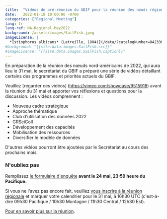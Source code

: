 ```yaml
---
title:  "Vidéos de pré-réunion du GBIF pour la réunion des nœuds régionaux d'Amérique du Nord"
date:   2022-01-18 10:00:00 -0700
categories: ["Regional Meeting"]
lang: fr
lang-ref: NA-Regional-May2022
background: /assets/images/SailFish.jpeg
imageLicense: |
  *Istiophorus albicans* (Latreille, 1804)](/data/?catalogNumber=84233&collectionCode=Ich&entity=863157020&view=TABLE) Harvard University M, Morris P J (2022). Museum of Comparative Zoology, Harvard University. Version 162.316. Museum of Comparative Zoology, Harvard University. Occurrence dataset https://doi.org/10.15468/p5rupv accessed via GBIF.org on 2022-05-22 (licensed under [CC BY-NC 4.0](https://creativecommons.org/licenses/by-nc/4.0/))
#background: "{{site.data.images.SailFish.src}}"
#imageLicense: "{{site.data.images.SailFish.caption}}"
---
```


En préparation de la réunion des nœuds nord-américains de 2022, qui aura lieu le 31 mai, le secrétariat du GBIF a préparé une série de vidéos détaillant certains des programmes et priorités actuels du GBIF.

Veuillez [regarder ces vidéos] (https://vimeo.com/showcase/9515918) avant la réunion du 31 mai et apporter vos réflexions et questions pour la discussion. Les vidéos comprennent :
- Nouveau cadre stratégique
- Approche thématique
- Club d'utilisation des données 2022
- GRSciColl
- Développement des capacités
- Mobilisation des ressources
- Diversifier le modèle de données

D'autres vidéos pourront être ajoutées par le Secrétariat au cours des prochains mois.

### N'oubliez pas

Remplissez [le formulaire d'enquête](https://forms.gle/1ky4EgNLhS5tjCFp9) **avant le 24 mai, 23:59 heure du Pacifique.**

Si vous ne l'avez pas encore fait, veuillez [vous inscrire à la réunion régionale](https://umontreal.zoom.us/meeting/register/tZIkceqhrzMoHtMuOdI3XrQ14baTlE_Br3bg) et marquer votre calendrier pour le 31 mai, à 16h30 UTC (c'est-à-dire 09h30 Pacifique / 10h30 Montagne / 11h30 Central / 12h30 Est).

[Pour en savoir plus sur la réunion](https://www.gbif-north-america.org/post/2022/may-regional-meeting/).
